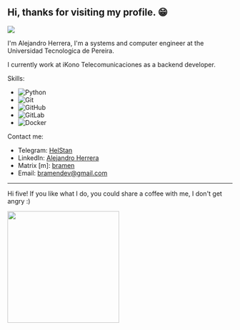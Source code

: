 ## Hi, thanks for visiting my profile. 😁 
![](https://komarev.com/ghpvc/?username=bramenn&label=PROFILE+VIEWS&style=for-the-badge&color=green)

I'm Alejandro Herrera, I'm a systems and computer engineer at the Universidad Tecnologica de Pereira.

I currently work at iKono Telecomunicaciones as a backend developer.

Skills:
- ![Python](https://img.shields.io/badge/-Python-333333?style=flat&logo=python)
- ![Git](https://img.shields.io/badge/-Git-333333?style=flat&logo=git)
- ![GitHub](https://img.shields.io/badge/-GitHub-333333?style=flat&logo=github)
- ![GitLab](https://img.shields.io/badge/-GitLab-333333?style=flat&logo=gitlab)
- ![Docker](https://img.shields.io/badge/-Docker-333333?style=flat&logo=docker)

Contact me:
- Telegram: [HelStan](https://t.me/HelStan)
- LinkedIn: [Alejandro Herrera](https://linkedin.com/in/brayan-alejandro-herrera-amariles-73a516126/)
- Matrix [m]: [bramen](https://matrix.to/#/@bramen:bramen.com.co)
- Email: bramendev@gmail.com

---

Hi five! If you like what I do, you could share a coffee with me, I don't get angry :)

<img src="https://user-images.githubusercontent.com/50601186/201456601-ff10ba2c-32c9-4a74-9607-968f7c7a0efe.png" alt="" data-canonical-src="https://gyazo.com/eb5c5741b6a9a16c692170a41a49c858.png" width="250" height="250" />
